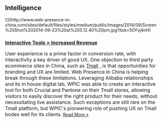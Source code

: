 ## Intelligence
 <div class="intelligence-items"> <article class="intelligence-item"> ![](http://www.web-presence-in-china.com/sites/default/files/styles/medium/public/images/2014/09/Screen%20Shot%202014-09-23%20at%205.12.40%20pm.jpg?itok=50Yvj4nH) <div class="intelligence-item-content"> 

### [Interactive Tools = Increased Revenue](http://www.chinadigitalreview.com/enhanced-tmall-ux-enhanced-branding-revenue/ "Interactive Tools = Increased Revenue")

<span style="font-size: medium;">User experience is a prime factor in conversion rate, with interactivity a key driver of good UX. One objection to third party ecommerce sites in China, such as [Tmall](http://www.tmall.com/)&#xA0;, is that opportunities for branding and UX are limited. Web Presence In China is helping break through these limitations. Leveraging Alibaba relationships and its in house digital lab, WPIC was able to create an interactive tool for both Crucial and Pantone on their Tmall stores, allowing visitors to easily discover the right product for their needs, without necessitating live assistance. Such exceptions are still rare on the Tmall platform, but WPIC&apos;s pioneering role of pushing UX on Tmall bodes well for its clients.</span>
 [Read More &#xBB;](http://www.chinadigitalreview.com/enhanced-tmall-ux-enhanced-branding-revenue/ "Interactive Tools = Increased Revenue") </div> </article> </div>